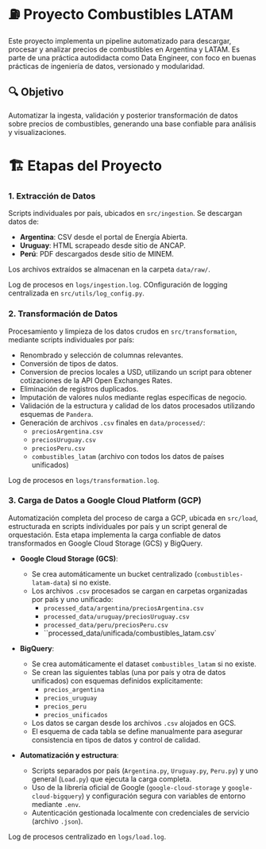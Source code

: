 # ⛽ Proyecto Combustibles LATAM
Este proyecto implementa un pipeline automatizado para descargar, procesar y analizar precios de combustibles en Argentina y LATAM. Es parte de una práctica autodidacta como Data Engineer, con foco en buenas prácticas de ingeniería de datos, versionado y modularidad.

## 🔍 Objetivo
Automatizar la ingesta, validación y posterior transformación de datos sobre precios de combustibles, generando una base confiable para análisis y visualizaciones.


# 🏗️ Etapas del Proyecto

### 1. Extracción de Datos
Scripts individuales por país, ubicados en `src/ingestion`. Se descargan datos de:

- **Argentina**: CSV desde el portal de Energía Abierta.
- **Uruguay**: HTML scrapeado desde sitio de ANCAP.
- **Perú**: PDF descargados desde sitio de MINEM.

Los archivos extraídos se almacenan en la carpeta `data/raw/`.

Log de procesos en `logs/ingestion.log`.
COnfiguración de logging centralizada en `src/utils/log_config.py`.


### 2. Transformación de Datos
Procesamiento y limpieza de los datos crudos en `src/transformation`, mediante scripts individuales por país:
- Renombrado y selección de columnas relevantes.
- Conversión de tipos de datos.
- Conversion de precios locales a USD, utilizando un script para obtener cotizaciones de la API Open Exchanges Rates.
- Eliminación de registros duplicados.
- Imputación de valores nulos mediante reglas específicas de negocio.
- Validación de la estructura y calidad de los datos procesados utilizando esquemas de `Pandera`.
- Generación de archivos `.csv` finales en `data/processed/`:
    - `preciosArgentina.csv`
    - `preciosUruguay.csv`
    - `preciosPeru.csv`
    - `combustibles_latam` (archivo con todos los datos de países unificados)

Log de procesos en `logs/transformation.log`.


### 3. Carga de Datos a Google Cloud Platform (GCP)

Automatización completa del proceso de carga a GCP, ubicada en `src/load`, estructurada en scripts individuales por país y un script general de orquestación. Esta etapa implementa la carga confiable de datos transformados en Google Cloud Storage (GCS) y BigQuery.

- **Google Cloud Storage (GCS)**:
    - Se crea automáticamente un bucket centralizado (`combustibles-latam-data`) si no existe.
    - Los archivos `.csv` procesados se cargan en carpetas organizadas por país y uno unificado:
      - `processed_data/argentina/preciosArgentina.csv`
      - `processed_data/uruguay/preciosUruguay.csv`
      - `processed_data/peru/preciosPeru.csv`
      - ``processed_data/unificada/combustibles_latam.csv`

- **BigQuery**:
    - Se crea automáticamente el dataset `combustibles_latam` si no existe.
    - Se crean las siguientes tablas (una por país y otra de datos unificados) con esquemas definidos explícitamente:
      - `precios_argentina`
      - `precios_uruguay`
      - `precios_peru`
      - `precios_unificados`
    - Los datos se cargan desde los archivos `.csv` alojados en GCS.
    - El esquema de cada tabla se define manualmente para asegurar consistencia en tipos de datos y control de calidad.

- **Automatización y estructura**:
    - Scripts separados por país (`Argentina.py`, `Uruguay.py`, `Peru.py`) y uno general (`Load.py`) que ejecuta la carga completa.
    - Uso de la librería oficial de Google (`google-cloud-storage` y `google-cloud-bigquery`) y configuración segura con variables de entorno mediante `.env`.
    - Autenticación gestionada localmente con credenciales de servicio (archivo `.json`).

Log de procesos centralizado en `logs/load.log`.
